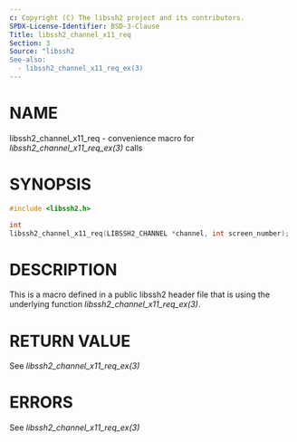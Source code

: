 ```yaml
---
c: Copyright (C) The libssh2 project and its contributors.
SPDX-License-Identifier: BSD-3-Clause
Title: libssh2_channel_x11_req
Section: 3
Source: "libssh2
See-also:
  - libssh2_channel_x11_req_ex(3)
---
```


# NAME

libssh2_channel_x11_req - convenience macro for *libssh2_channel_x11_req_ex(3)* calls

# SYNOPSIS

~~~c
#include <libssh2.h>

int
libssh2_channel_x11_req(LIBSSH2_CHANNEL *channel, int screen_number);
~~~

# DESCRIPTION

This is a macro defined in a public libssh2 header file that is using the
underlying function *libssh2_channel_x11_req_ex(3)*.

# RETURN VALUE

See *libssh2_channel_x11_req_ex(3)*

# ERRORS

See *libssh2_channel_x11_req_ex(3)*
